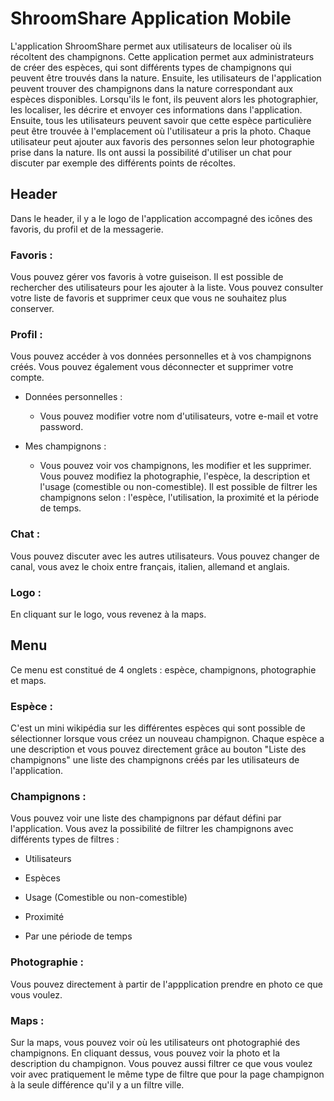 # ShroomShare Application Mobile

L'application ShroomShare permet aux utilisateurs de localiser où ils récoltent des champignons. 
Cette application permet aux administrateurs de créer des espèces, qui sont différents types de champignons qui peuvent être trouvés dans la nature. 
Ensuite, les utilisateurs de l'application peuvent trouver des champignons dans la nature correspondant aux espèces disponibles. 
Lorsqu'ils le font, ils peuvent alors les photographier, les localiser, les décrire et envoyer ces informations dans l'application. 
Ensuite, tous les utilisateurs peuvent savoir que cette espèce particulière peut être trouvée à l'emplacement où l'utilisateur a pris la photo.
Chaque utilisateur peut ajouter aux favoris des personnes selon leur photographie prise dans la nature. Ils ont aussi la possibilité d'utiliser un chat
pour discuter par exemple des différents points de récoltes.

## Header 

Dans le header, il y a le logo de l'application accompagné des icônes des favoris, du profil et de la messagerie.

### Favoris :

Vous pouvez gérer vos favoris à votre guiseison. Il est possible de rechercher des utilisateurs pour les ajouter à la liste. Vous pouvez consulter votre liste de favoris et supprimer ceux que vous ne souhaitez plus conserver.

### Profil :

Vous pouvez accéder à vos données personnelles et à vos champignons créés. Vous pouvez également vous déconnecter et supprimer votre compte.

  - Données personnelles :
				
    - Vous pouvez modifier votre nom d'utilisateurs, votre e-mail et votre password.

  - Mes champignons :
				
    - Vous pouvez voir vos champignons, les modifier et les supprimer. Vous pouvez modifiez la photographie, 
		l'espèce, la description et l'usage (comestible ou non-comestible). Il est possible de filtrer les champignons selon : l'espèce, l'utilisation, la proximité et la       période de temps.

### Chat :

Vous pouvez discuter avec les autres utilisateurs. Vous pouvez changer de canal, vous avez le choix entre français, italien, allemand et anglais.

### Logo :

En cliquant sur le logo, vous revenez à la maps.


## Menu

Ce menu est constitué de 4 onglets : espèce, champignons, photographie et maps.

### Espèce :

C'est un mini wikipédia sur les différentes espèces qui sont possible de sélectionner lorsque vous créez un nouveau champignon. Chaque espèce a une description et vous pouvez directement 
grâce au bouton "Liste des champignons" une liste des champignons créés par les utilisateurs de l'application.

### Champignons :

Vous pouvez voir une liste des champignons par défaut défini par l'application. Vous avez la possibilité de filtrer les champignons avec différents types de filtres :

  - Utilisateurs
		
  - Espèces
	
  - Usage (Comestible ou non-comestible)

  - Proximité

  - Par une période de temps

### Photographie :

Vous pouvez directement à partir de l'appplication prendre en photo ce que vous voulez.

### Maps :

Sur la maps, vous pouvez voir où les utilisateurs ont photographié des champignons. En cliquant dessus, vous pouvez voir la photo et la description du champignon. 
Vous pouvez aussi filtrer ce que vous voulez voir avec pratiquement le même type de filtre que pour la page champignon à la seule différence qu'il y a un filtre ville.
